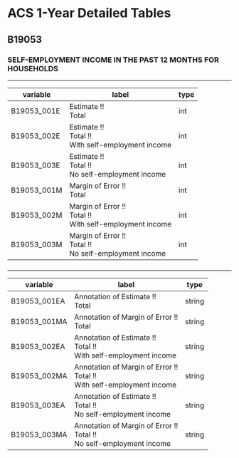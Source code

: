 # ACS 1-Year Detailed Tables

## B19053

### SELF-EMPLOYMENT INCOME IN THE PAST 12 MONTHS FOR HOUSEHOLDS

___

| variable | label | type |
| ----- | ----- | ----- |
| B19053_001E | Estimate !!<br>Total | int |
| B19053_002E | Estimate !!<br>Total !!<br>With self-employment income | int |
| B19053_003E | Estimate !!<br>Total !!<br>No self-employment income | int |
| B19053_001M | Margin of Error !!<br>Total | int |
| B19053_002M | Margin of Error !!<br>Total !!<br>With self-employment income | int |
| B19053_003M | Margin of Error !!<br>Total !!<br>No self-employment income | int |
### 

___

| variable | label | type |
| ----- | ----- | ----- |
| B19053_001EA | Annotation of Estimate !!<br>Total | string |
| B19053_001MA | Annotation of Margin of Error !!<br>Total | string |
| B19053_002EA | Annotation of Estimate !!<br>Total !!<br>With self-employment income | string |
| B19053_002MA | Annotation of Margin of Error !!<br>Total !!<br>With self-employment income | string |
| B19053_003EA | Annotation of Estimate !!<br>Total !!<br>No self-employment income | string |
| B19053_003MA | Annotation of Margin of Error !!<br>Total !!<br>No self-employment income | string |

